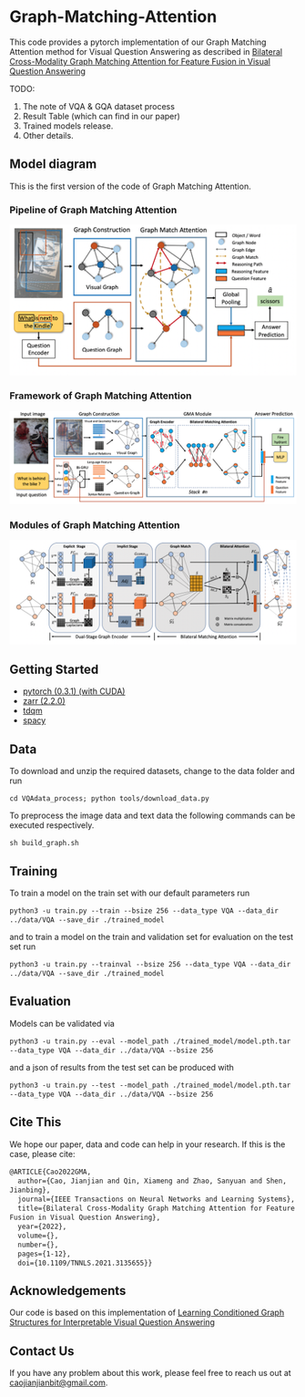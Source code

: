 # Graph-Matching-Attention

This code provides a pytorch implementation of our Graph Matching Attention method for Visual Question Answering as described in [Bilateral Cross-Modality Graph Matching Attention for Feature Fusion in Visual Question Answering](https://arxiv.org/pdf/2112.07270.pdf)

TODO:
1. The note of VQA & GQA dataset process
2. Result Table (which can find in our paper)
3. Trained models release.
4. Other details.

## Model diagram
  This is the first version of the code of Graph Matching Attention.
### Pipeline of Graph Matching Attention
![Pipeline of Graph Matching Attention](https://github.com/double125/Graph-Matching-Attention/raw/master/figures/GMA%20Pipeline.png)

### Framework of Graph Matching Attention
![Framework of Graph Matching Attention](https://github.com/double125/Graph-Matching-Attention/raw/master/figures/GMA%20Framework.png)

### Modules of Graph Matching Attention
![Modules of Graph Matching Attention](https://github.com/double125/Graph-Matching-Attention/raw/master/figures/GMA%20Module.png)

## Getting Started
  * [pytorch (0.3.1) (with CUDA)](https://pytorch.org/)
  * [zarr (2.2.0)](https://github.com/zarr-developers/zarr)
  * [tdqm](https://github.com/tqdm/tqdm)
  * [spacy](https://spacy.io/usage/)

## Data
To download and unzip the required datasets, change to the data folder and run
```
cd VQAdata_process; python tools/download_data.py
```

To preprocess the image data and text data the following commands can be executed respectively. 

``` 
sh build_graph.sh
```

## Training
To train a model on the train set with our default parameters run
```
python3 -u train.py --train --bsize 256 --data_type VQA --data_dir ../data/VQA --save_dir ./trained_model
```

and to train a model on the train and validation set for evaluation on the test set run
```
python3 -u train.py --trainval --bsize 256 --data_type VQA --data_dir ../data/VQA --save_dir ./trained_model
```
## Evaluation
Models can be validated via
```
python3 -u train.py --eval --model_path ./trained_model/model.pth.tar --data_type VQA --data_dir ../data/VQA --bsize 256
```

and a json of results from the test set can be produced with
```
python3 -u train.py --test --model_path ./trained_model/model.pth.tar --data_type VQA --data_dir ../data/VQA --bsize 256
```
## Cite This
We hope our paper, data and code can help in your research. If this is the case, please cite:
```
@ARTICLE{Cao2022GMA,
  author={Cao, Jianjian and Qin, Xiameng and Zhao, Sanyuan and Shen, Jianbing},
  journal={IEEE Transactions on Neural Networks and Learning Systems}, 
  title={Bilateral Cross-Modality Graph Matching Attention for Feature Fusion in Visual Question Answering}, 
  year={2022},
  volume={},
  number={},
  pages={1-12},
  doi={10.1109/TNNLS.2021.3135655}}
```

## Acknowledgements
Our code is based on this implementation of [Learning Conditioned Graph Structures for Interpretable Visual Question Answering](https://github.com/aimbrain/vqa-project)

## Contact Us
If you have any problem about this work, please feel free to reach us out at caojianjianbit@gmail.com.

